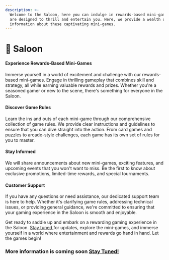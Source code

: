 ```yaml
---
description: >-
  Welcome to the Saloon, here you can indulge in rewards-based mini-games that
  are designed to thrill and entertain you. Here, we provide a wealth of
  information about these captivating mini-games.
---
```


# 🎲 Saloon

#### Experience Rewards-Based Mini-Games&#x20;

Immerse yourself in a world of excitement and challenge with our rewards-based mini-games. Engage in thrilling gameplay that combines skill and strategy, all while earning valuable rewards and prizes. Whether you're a seasoned gamer or new to the scene, there's something for everyone in the Saloon.

#### Discover Game Rules&#x20;

Learn the ins and outs of each mini-game through our comprehensive collection of game rules. We provide clear instructions and guidelines to ensure that you can dive straight into the action. From card games and puzzles to arcade-style challenges, each game has its own set of rules for you to master.

#### Stay Informed

We will share announcements about new mini-games, exciting features, and upcoming events that you won't want to miss. Be the first to know about exclusive promotions, limited-time rewards, and special tournaments.

#### Customer Support&#x20;

If you have any questions or need assistance, our dedicated support team is here to help. Whether it's clarifying game rules, addressing technical issues, or providing general guidance, we're committed to ensuring that your gaming experience in the Saloon is smooth and enjoyable.

Get ready to saddle up and embark on a rewarding gaming experience in the Saloon. [Stay tuned ](https://discord.com/invite/dPNE6fK4S4)for updates, explore the mini-games, and immerse yourself in a world where entertainment and rewards go hand in hand. Let the games begin!

### More information is coming soon [Stay Tuned!](https://discord.com/invite/dPNE6fK4S4)


